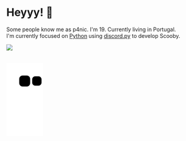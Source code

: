 <h1>Heyyy! 👋</h1>

Some people know me as p4nic. I'm 19. Currently living in Portugal.
<br>I'm currently focused on [Python](https://www.python.org) using [discord.py](https://discordpy.readthedocs.io/en/stable/) to develop Scooby.

<div>
  <a href="https://github.com/p4nickkj">
  <img height="180em" src="https://github-readme-stats.vercel.app/api?username=p4nickkj&show_icons=true&theme=material-palenight&include_all_commits=true&count_private=true"/>
</div>
  
  ##

![Snake animation](https://github.com/p4nickkj/p4nickkj/blob/output/github-contribution-grid-snake.svg)
